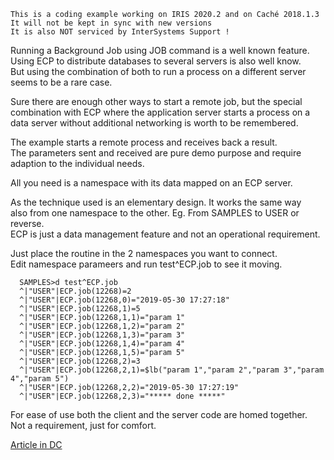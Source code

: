  ~~~
 This is a coding example working on IRIS 2020.2 and on Caché 2018.1.3 
 It will not be kept in sync with new versions      
 It is also NOT serviced by InterSystems Support !   
~~~ 
Running a Background Job using JOB command is a well known feature.  
Using ECP to distribute databases to several servers is also well know.  
But using the combination of both to run a process on a different server  
seems to be a rare case.  
 
Sure there are enough other ways to start a remote job, but the special  
combination with ECP where the application server starts a process on a  
data server without additional networking is worth to be remembered.  
 
The example starts a remote process and receives back a result.  
The parameters sent and received are pure demo purpose and require  
adaption to the individual needs.  
 
All you need is a namespace with its data mapped on an ECP server.  
 
As the technique used is an elementary design. It works the same way  
also from one namespace to the other. Eg. From SAMPLES to USER or reverse.  
ECP is just a data management feature and not an operational requirement.  
 
Just place the routine in the 2 namespaces you want to connect.  
Edit namespace parameers and run test^ECP.job to see it moving.   
~~~
  SAMPLES>d test^ECP.job  
  ^|"USER"|ECP.job(12268)=2  
  ^|"USER"|ECP.job(12268,0)="2019-05-30 17:27:18"  
  ^|"USER"|ECP.job(12268,1)=5  
  ^|"USER"|ECP.job(12268,1,1)="param 1"  
  ^|"USER"|ECP.job(12268,1,2)="param 2"  
  ^|"USER"|ECP.job(12268,1,3)="param 3"  
  ^|"USER"|ECP.job(12268,1,4)="param 4"  
  ^|"USER"|ECP.job(12268,1,5)="param 5"  
  ^|"USER"|ECP.job(12268,2)=3  
  ^|"USER"|ECP.job(12268,2,1)=$lb("param 1","param 2","param 3","param 4","param 5")  
  ^|"USER"|ECP.job(12268,2,2)="2019-05-30 17:27:19" 
  ^|"USER"|ECP.job(12268,2,3)="***** done *****"  
~~~  

For ease of use both the client and the server code are homed together.  
Not a requirement, just for comfort.

[Article in DC](https://community.intersystems.com/post/zpmshow-helper-tired-fingers)
